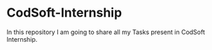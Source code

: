 # CodSoft-Internship

In this repository I am going to share all my Tasks present in CodSoft Internship.
